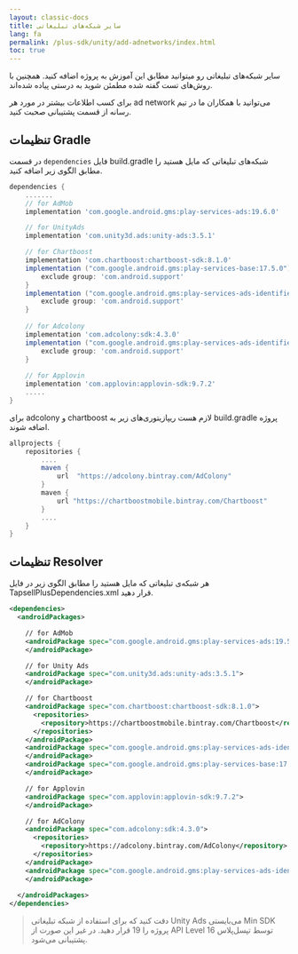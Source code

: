 ```yaml
---
layout: classic-docs
title: سایر شبکه‌های تبلیغاتی
lang: fa
permalink: /plus-sdk/unity/add-adnetworks/index.html
toc: true
---
```


سایر شبکه‌های تبلیغاتی رو میتوانید مطابق این آموزش به پروژه اضافه کنید. همچنین با روش‌های تست گفته شده مطمئن شوید به درستی پیاده شده‌اند.

برای کسب اطلاعات بیشتر در مورد هر ad network می‌توانید با همکاران ما در تیم رسانه از قسمت پشتیبانی صحبت کنید.

## تنظیمات Gradle
در قسمت `dependencies` فایل build.gradle شبکه‌های تبلیغاتی که مایل هستید را مطابق الگوی زیر اضافه کنید.

```gradle
dependencies {
    .......
    // for AdMob
    implementation 'com.google.android.gms:play-services-ads:19.6.0'

    // for UnityAds
    implementation 'com.unity3d.ads:unity-ads:3.5.1'

    // for Chartboost
    implementation 'com.chartboost:chartboost-sdk:8.1.0'
    implementation ("com.google.android.gms:play-services-base:17.5.0"){
        exclude group: 'com.android.support'
    }
    implementation ("com.google.android.gms:play-services-ads-identifier:17.0.0"){
        exclude group: 'com.android.support'
    }
    
    // for Adcolony
    implementation 'com.adcolony:sdk:4.3.0'
    implementation ("com.google.android.gms:play-services-ads-identifier:17.0.0"){
        exclude group: 'com.android.support'
    }
    
    // for Applovin
    implementation 'com.applovin:applovin-sdk:9.7.2'
    .....
}
```

برای adcolony و chartboost لازم هست ریپازیتوری‌های زیر به build.gradle پروژه اضافه شوند.

```gradle
allprojects {  
    repositories {
        ....
        maven {  
            url  "https://adcolony.bintray.com/AdColony"
        }
        maven {
            url "https://chartboostmobile.bintray.com/Chartboost"
        }
        ....
    }  
}
```

## تنظیمات Resolver
هر شبکه‌ی تبلیغاتی که مایل هستید را مطابق الگوی زیر در فایل TapsellPlusDependencies.xml قرار دهید.

```xml
<dependencies>
  <androidPackages>

    // for AdMob
    <androidPackage spec="com.google.android.gms:play-services-ads:19.5.0">
    </androidPackage>

    // for Unity Ads
    <androidPackage spec="com.unity3d.ads:unity-ads:3.5.1">
    </androidPackage>

    // for Chartboost
    <androidPackage spec="com.chartboost:chartboost-sdk:8.1.0">
      <repositories>
        <repository>https://chartboostmobile.bintray.com/Chartboost</repository>
      </repositories>
    </androidPackage>
    <androidPackage spec="com.google.android.gms:play-services-ads-identifier:17.0.0">
    </androidPackage>
    <androidPackage spec="com.google.android.gms:play-services-base:17.5.0">
    </androidPackage>

    // for Applovin
    <androidPackage spec="com.applovin:applovin-sdk:9.7.2">
    </androidPackage>

    // for AdColony
    <androidPackage spec="com.adcolony:sdk:4.3.0">
      <repositories>
        <repository>https://adcolony.bintray.com/AdColony</repository>
      </repositories>
    </androidPackage>
    <androidPackage spec="com.google.android.gms:play-services-ads-identifier:17.0.0">
    </androidPackage>
    
  </androidPackages>
</dependencies>
```


> دقت کنید که برای استفاده از شبکه تبلیغاتی Unity Ads می‌بایستی Min SDK پروژه را 19 قرار دهید. در غیر این صورت از API Level 16 توسط تپسل‌پلاس پشتیبانی می‌شود.